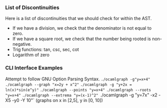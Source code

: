 ### List of Discontinuities

Here is a list of discontinuities that we should check for within the AST.
- If we have a division, we check that the denominator is not equal to zero.
- If we have a square root, we check that the number being rooted is non-negative.
- Trig functions: tan, csc, sec, cot
- Logarithm of zero

### CLI Interface Examples

Attempt to follow GNU Option Parsing Syntax.
`./ocamlgraph -g"y=x+4"`
`./ocamlgraph --graph "x=2y + x^2"`
`./ocamlgraph -g "y+2x = ln(x)*sin(e^y)"`
`./ocamlgraph --points "y=x+4"`
`./ocamlgraph --roots "y=x+4"`
`./ocamlgraph --extrema "y=(x-1)^2"
`./ocamlgraph -g "y=7x" -x2 -X5 -y0 -Y 10"` (graphs on x in [2,5], y in [0, 10])

